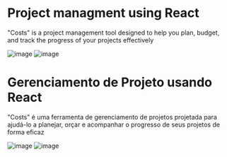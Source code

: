 # Project managment using React 

"Costs" is a project management tool designed to help you plan, budget, and track the progress of your projects effectively

![image](https://github.com/cauantt/Costs/assets/131816676/d66ce53a-d229-44ea-ac91-fdc12753f693)
![image](https://github.com/cauantt/Costs/assets/131816676/0fe59387-7ee9-4acc-864c-7a2eccccda83)


# Gerenciamento de Projeto usando React

"Costs" é uma ferramenta de gerenciamento de projetos projetada para ajudá-lo a planejar, orçar e acompanhar o progresso de seus projetos de forma eficaz

![image](https://github.com/cauantt/Costs/assets/131816676/d66ce53a-d229-44ea-ac91-fdc12753f693)
![image](https://github.com/cauantt/Costs/assets/131816676/b2db3937-0e39-4a77-b308-50f3a55cf42f)





